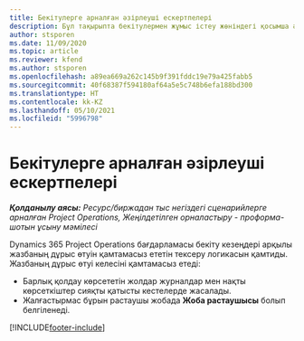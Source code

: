 ```yaml
---
title: Бекітулерге арналған әзірлеуші ескертпелері
description: Бұл тақырыпта бекітулермен жұмыс істеу жөніндегі қосымша әзірлеушілер туралы ақпарат берілген.
author: stsporen
ms.date: 11/09/2020
ms.topic: article
ms.reviewer: kfend
ms.author: stsporen
ms.openlocfilehash: a89ea669a262c145b9f391fddc19e79a425fabb5
ms.sourcegitcommit: 40f68387f594180af64a5e5c748b6efa188bd300
ms.translationtype: HT
ms.contentlocale: kk-KZ
ms.lasthandoff: 05/10/2021
ms.locfileid: "5996798"
---
```

# <a name="developer-notes-for-approvals"></a>Бекітулерге арналған әзірлеуші ескертпелері

_**Қолданылу аясы:** Ресурс/биржадан тыс негіздегі сценарийлерге арналған Project Operations, Жеңілдетілген орналастыру - проформа-шотын ұсыну мәмілесі_

Dynamics 365 Project Operations бағдарламасы бекіту кезеңдері арқылы жазбаның дұрыс өтуін қамтамасыз ететін тексеру логикасын қамтиды. Жазбаның дұрыс өтуі келесіні қамтамасыз етеді: 

  - Барлық қолдау көрсететін жолдар журналдар мен нақты көрсеткіштер сияқты қатысты кестелерде жасалады.
  - Жалғастырмас бұрын растаушы жобада **Жоба растаушысы** болып белгіленеді.


[!INCLUDE[footer-include](../includes/footer-banner.md)]